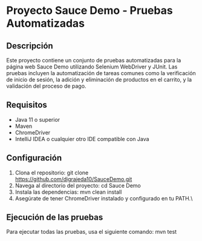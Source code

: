 # Proyecto Sauce Demo - Pruebas Automatizadas

## Descripción
Este proyecto contiene un conjunto de pruebas automatizadas para la página web Sauce Demo utilizando Selenium WebDriver y JUnit. Las pruebas incluyen la automatización de tareas comunes como la verificación de inicio de sesión, la adición y eliminación de productos en el carrito, y la validación del proceso de pago.

## Requisitos
- Java 11 o superior
- Maven
- ChromeDriver
- IntelliJ IDEA o cualquier otro IDE compatible con Java

## Configuración
1. Clona el repositorio:
   git clone https://github.com/digrajeda10/SauceDemo.git
2. Navega al directorio del proyecto:
   cd Sauce Demo
3. Instala las dependencias:
   mvn clean install
4. Asegúrate de tener ChromeDriver instalado y configurado en tu PATH.\

## Ejecución de las pruebas
Para ejecutar todas las pruebas, usa el siguiente comando:
   mvn test